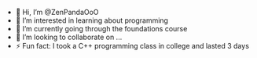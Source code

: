 - 👋 Hi, I’m @ZenPandaOoO
- 👀 I’m interested in learning about programming
- 🌱 I’m currently going through the foundations course
- 💞️ I’m looking to collaborate on ...
- ⚡ Fun fact: I took a C++ programming class in college and lasted 3 days
